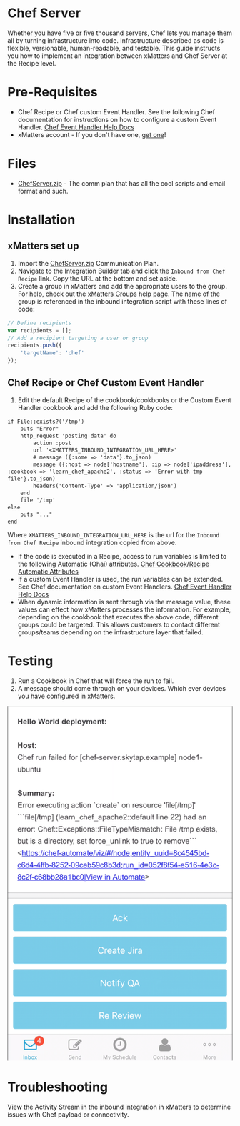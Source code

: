 # Chef Server
Whether you have five or five thousand servers, Chef lets you manage them all by turning infrastructure into code. Infrastructure described as code is flexible, versionable, human-readable, and testable. This guide instructs you how to implement an integration between xMatters and Chef Server at the Recipe level.

# Pre-Requisites
* Chef Recipe or Chef custom Event Handler.  See the following Chef documentation for instructions on how to configure a custom Event Handler.  [Chef Event Handler Help Docs](https://docs.chef.io/handlers.html)  
* xMatters account - If you don't have one, [get one](https://www.xmatters.com)!

# Files
* [ChefServer.zip](ChefServer.zip) - The comm plan that has all the cool scripts and email format and such. 

# Installation
## xMatters set up
1. Import the [ChefServer.zip](ChefServer.zip) Communication Plan.
3. Navigate to the Integration Builder tab and click the `Inbound from Chef Recipe` link. Copy the URL at the bottom and set aside.
4. Create a group in xMatters and add the appropriate users to the group. For help, check out the [xMatters Groups](https://help.xmatters.com/OnDemand/groups/groups.htm) help page. The name of the group is referenced in the inbound integration script with these lines of code:
```javascript
// Define recipients
var recipients = [];
// Add a recipient targeting a user or group
recipients.push({
    'targetName': 'chef'
});
```

## Chef Recipe or Chef Custom Event Handler
1. Edit the default Recipe of the cookbook/cookbooks or the Custom Event Handler cookbook and add the following Ruby code:
```
if File::exists?('/tmp')
	puts "Error"
	http_request 'posting data' do
 		action :post
		url '<XMATTERS_INBOUND_INTEGRATION_URL_HERE>'
 		# message ({:some => 'data'}.to_json)
 		message ({:host => node['hostname'], :ip => node['ipaddress'], :cookbook => 'learn_chef_apache2', :status => 'Error with tmp file'}.to_json)
		headers('Content-Type' => 'application/json')
	end
	file '/tmp'
else
	puts "..."
end
```
Where `XMATTERS_INBOUND_INTEGRATION_URL_HERE` is the url for the `Inbound from Chef Recipe` inbound integration copied from above.

* If the code is executed in a Recipe, access to run variables is limited to the following Automatic (Ohai) attributes. [Chef Cookbook/Recipe Automatic Attributes](https://docs.chef.io/attributes.html)  
* If a custom Event Handler is used, the run variables can be extended.  See Chef documentation on custom Event Handlers. [Chef Event Handler Help Docs](https://docs.chef.io/handlers.html)
* When dynamic information is sent through via the message value, these values can effect how xMatters processes the information.  For example, depending on the cookbook that executes the above code, different groups could be targeted.  This allows customers to contact different groups/teams depending on the infrastructure layer that failed. 


# Testing
1. Run a Cookbook in Chef that will force the run to fail.
2. A message should come through on your devices.  Which ever devices you have configured in xMatters.
<kbd>
<img src="media/devicemessage.png">
</kbd>

# Troubleshooting
View the Activity Stream in the inbound integration in xMatters to determine issues with Chef payload or connectivity.


